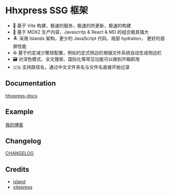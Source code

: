 # Hhxpress SSG 框架

- 🚀 基于 Vite 构建，极速的服务，极速的热更新，极速的构建
- 📝 基于 MDX2 生产内容，Javascritp & React & MD 的组合极其强大
- 🏝 采用 Islands 架构，更少的 JavaScript 代码、局部 hydration， 更好的首屏性能
- ⚙️ 基于约定减少繁琐配置，例如约定式侧边栏根据文件系统自动生成侧边栏
- 🗃 对深色模式、全文搜索、国际化等常见功能可以做到开箱即用
- 🇨🇳 支持路径名，通过中文文件夹名与文件名直接开始记录

## Documentation

[hhxpress-docs](https://hhxpress-docs.vercel.app/)

## Example

[我的博客](https://hhxpress-site.vercel.app/)

## Changelog

[CHANGELOG](https://github.com/903040380/hhxpress/blob/master/CHANGELOG.md)

## Credits

- [island](https://github.com/sanyuan0704/island.js)
- [vitepress](https://vitepress.dev/)

